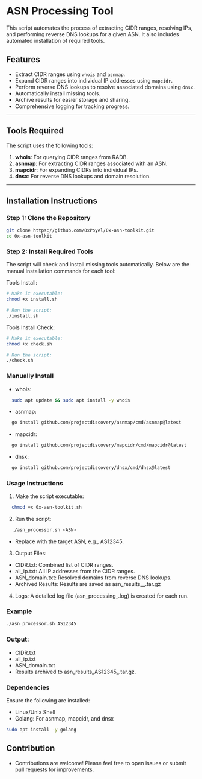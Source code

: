 # ASN Processing Tool

This script automates the process of extracting CIDR ranges, resolving IPs, and performing reverse DNS lookups for a given ASN. It also includes automated installation of required tools.

## Features
- Extract CIDR ranges using `whois` and `asnmap`.
- Expand CIDR ranges into individual IP addresses using `mapcidr`.
- Perform reverse DNS lookups to resolve associated domains using `dnsx`.
- Automatically install missing tools.
- Archive results for easier storage and sharing.
- Comprehensive logging for tracking progress.

---

## Tools Required
The script uses the following tools:
1. **whois**: For querying CIDR ranges from RADB.
2. **asnmap**: For extracting CIDR ranges associated with an ASN.
3. **mapcidr**: For expanding CIDRs into individual IPs.
4. **dnsx**: For reverse DNS lookups and domain resolution.

---

## Installation Instructions

### Step 1: Clone the Repository
```bash
git clone https://github.com/0xPoyel/0x-asn-toolkit.git
cd 0x-asn-toolkit
```
### Step 2: Install Required Tools
The script will check and install missing tools automatically. Below are the manual installation commands for each tool:

Tools Install:
```bash
# Make it executable:
chmod +x install.sh

# Run the script:
./install.sh
```

Tools Install Check: 

```bash
# Make it executable:
chmod +x check.sh

# Run the script:
./check.sh
```

### Manually Install
- whois:
```bash
  sudo apt update && sudo apt install -y whois
```
- asnmap:
```bash
  go install github.com/projectdiscovery/asnmap/cmd/asnmap@latest
```
- mapcidr:
```bash
  go install github.com/projectdiscovery/mapcidr/cmd/mapcidr@latest
```
- dnsx:
```bash
  go install github.com/projectdiscovery/dnsx/cmd/dnsx@latest
```
### Usage Instructions
1. Make the script executable:
```bash
  chmod +x 0x-asn-toolkit.sh
```
2. Run the script:
```bash
  ./asn_processor.sh <ASN>
```
- Replace <ASN> with the target ASN, e.g., AS12345.

3. Output Files:
- CIDR.txt: Combined list of CIDR ranges.
- all_ip.txt: All IP addresses from the CIDR ranges.
- ASN_domain.txt: Resolved domains from reverse DNS lookups.
- Archived Results: Results are saved as asn_results_<ASN>_<timestamp>.tar.gz
4. Logs: A detailed log file (asn_processing_<timestamp>.log) is created for each run.
### Example
```bash
./asn_processor.sh AS12345
```
### Output:

- CIDR.txt
- all_ip.txt
- ASN_domain.txt
- Results archived to asn_results_AS12345_<timestamp>.tar.gz.
### Dependencies
Ensure the following are installed:
- Linux/Unix Shell
- Golang: For asnmap, mapcidr, and dnsx
```bash
sudo apt install -y golang
```
## Contribution
- Contributions are welcome! Please feel free to open issues or submit pull requests for improvements.
